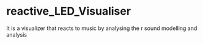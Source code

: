 # reactive_LED_Visualiser
It is a visualizer that reacts to music by analysing the r sound modelling and analysis
